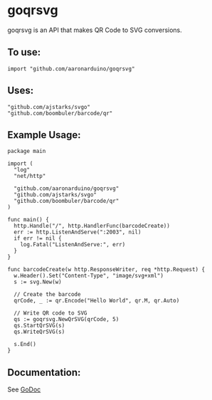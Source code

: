 # goqrsvg
goqrsvg is an API that makes QR Code to SVG conversions.

## To use:

`import "github.com/aaronarduino/goqrsvg"`

## Uses:
```
"github.com/ajstarks/svgo"
"github.com/boombuler/barcode/qr"
```

## Example Usage:

```
package main

import (
  "log"
  "net/http"

  "github.com/aaronarduino/goqrsvg"
  "github.com/ajstarks/svgo"
  "github.com/boombuler/barcode/qr"
)

func main() {
  http.Handle("/", http.HandlerFunc(barcodeCreate))
  err := http.ListenAndServe(":2003", nil)
  if err != nil {
    log.Fatal("ListenAndServe:", err)
  }
}

func barcodeCreate(w http.ResponseWriter, req *http.Request) {
  w.Header().Set("Content-Type", "image/svg+xml")
  s := svg.New(w)

  // Create the barcode
  qrCode, _ := qr.Encode("Hello World", qr.M, qr.Auto)

  // Write QR code to SVG
  qs := goqrsvg.NewQrSVG(qrCode, 5)
  qs.StartQrSVG(s)
  qs.WriteQrSVG(s)

  s.End()
}
```

## Documentation:
See [GoDoc](https://godoc.org/github.com/aaronarduino/goqrsvg)
